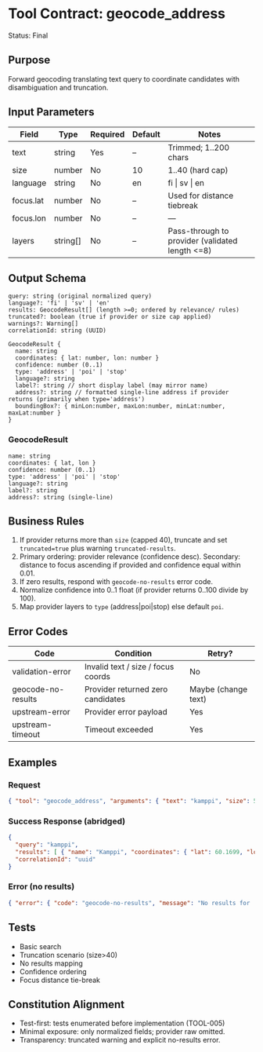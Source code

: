 # Tool Contract: geocode_address

Status: Final

## Purpose

Forward geocoding translating text query to coordinate candidates with disambiguation and truncation.

## Input Parameters

| Field | Type | Required | Default | Notes |
|-------|------|----------|---------|-------|
| text | string | Yes | – | Trimmed; 1..200 chars |
| size | number | No | 10 | 1..40 (hard cap) |
| language | string | No | en | fi \| sv \| en |
| focus.lat | number | No | – | Used for distance tiebreak |
| focus.lon | number | No | – | — |
| layers | string[] | No | – | Pass-through to provider (validated length <=8) |

## Output Schema

```text
query: string (original normalized query)
language?: 'fi' | 'sv' | 'en'
results: GeocodeResult[] (length >=0; ordered by relevance/ rules)
truncated?: boolean (true if provider or size cap applied)
warnings?: Warning[]
correlationId: string (UUID)

GeocodeResult {
  name: string
  coordinates: { lat: number, lon: number }
  confidence: number (0..1)
  type: 'address' | 'poi' | 'stop'
  language?: string
  label?: string // short display label (may mirror name)
  address?: string // formatted single-line address if provider returns (primarily when type='address')
  boundingBox?: { minLon:number, maxLon:number, minLat:number, maxLat:number }
}
```

### GeocodeResult

```text
name: string
coordinates: { lat, lon }
confidence: number (0..1)
type: 'address' | 'poi' | 'stop'
language?: string
label?: string
address?: string (single-line)
```

## Business Rules

1. If provider returns more than `size` (capped 40), truncate and set `truncated=true` plus warning `truncated-results`.
2. Primary ordering: provider relevance (confidence desc). Secondary: distance to focus ascending if provided and confidence equal within 0.01.
3. If zero results, respond with `geocode-no-results` error code.
4. Normalize confidence into 0..1 float (if provider returns 0..100 divide by 100).
5. Map provider layers to `type` (address|poi|stop) else default `poi`.

## Error Codes

| Code | Condition | Retry? |
|------|-----------|--------|
| validation-error | Invalid text / size / focus coords | No |
| geocode-no-results | Provider returned zero candidates | Maybe (change text) |
| upstream-error | Provider error payload | Yes |
| upstream-timeout | Timeout exceeded | Yes |

## Examples

### Request

```json
{ "tool": "geocode_address", "arguments": { "text": "kamppi", "size": 5 } }
```

### Success Response (abridged)

```json
{
  "query": "kamppi",
  "results": [ { "name": "Kamppi", "coordinates": { "lat": 60.1699, "lon": 24.9337 }, "confidence": 0.94, "type": "poi" } ],
  "correlationId": "uuid"
}
```

### Error (no results)

```json
{ "error": { "code": "geocode-no-results", "message": "No results for 'zzzx'", "correlationId": "uuid" } }
```

## Tests

* Basic search
* Truncation scenario (size>40)
* No results mapping
* Confidence ordering
* Focus distance tie-break

## Constitution Alignment

* Test-first: tests enumerated before implementation (TOOL-005)
* Minimal exposure: only normalized fields; provider raw omitted.
* Transparency: truncated warning and explicit no-results error.
